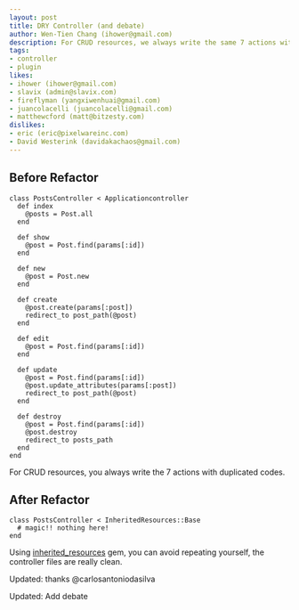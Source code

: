 ```yaml
---
layout: post
title: DRY Controller (and debate)
author: Wen-Tien Chang (ihower@gmail.com)
description: For CRUD resources, we always write the same 7 actions with duplicated codes. To avoid this, you can use inherited_resources plugin. But be careful, there is DRY controller debate!! (http://www.binarylogic.com/2009/10/06/discontinuing-resourcelogic/)  1. You lose intent and readability 2. Deviating from standards makes it harder to work with other programmers 3. Upgrading rails trouble
tags:
- controller
- plugin
likes:
- ihower (ihower@gmail.com)
- slavix (admin@slavix.com)
- fireflyman (yangxiwenhuai@gmail.com)
- juancolacelli (juancolacelli@gmail.com)
- matthewcford (matt@bitzesty.com)
dislikes:
- eric (eric@pixelwareinc.com)
- David Westerink (davidakachaos@gmail.com)
---
```

Before Refactor
---------

    class PostsController < Applicationcontroller
      def index
        @posts = Post.all
      end
    
      def show
        @post = Post.find(params[:id])
      end
    
      def new
        @post = Post.new
      end
    
      def create
        @post.create(params[:post])
        redirect_to post_path(@post)
      end
    
      def edit
        @post = Post.find(params[:id])
      end
    
      def update
        @post = Post.find(params[:id])
        @post.update_attributes(params[:post])
        redirect_to post_path(@post)
      end
    
      def destroy
        @post = Post.find(params[:id])
        @post.destroy
        redirect_to posts_path
      end
    end

For CRUD resources, you always write the 7 actions with duplicated codes.

After Refactor
--------------

    class PostsController < InheritedResources::Base
      # magic!! nothing here!
    end

Using [inherited_resources][1] gem, you can avoid repeating yourself, the controller files are really clean.

Updated: thanks @carlosantoniodasilva

Updated: Add debate

  [1]: http://github.com/josevalim/inherited_resources
